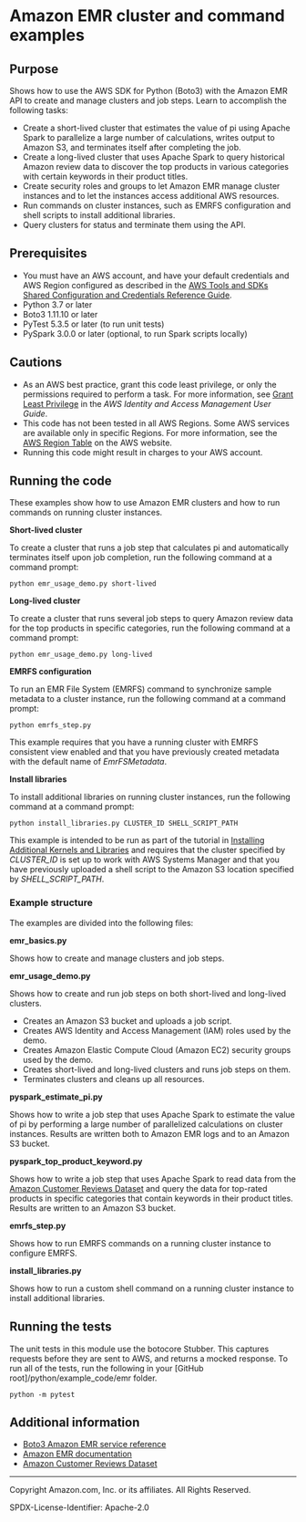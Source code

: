 # Amazon EMR cluster and command examples

## Purpose

Shows how to use the AWS SDK for Python (Boto3) with the Amazon EMR API to create
and manage clusters and job steps. Learn to accomplish the following tasks:

* Create a short-lived cluster that estimates the value of pi using Apache Spark to 
  parallelize a large number of calculations, writes output to Amazon S3, and
  terminates itself after completing the job.
* Create a long-lived cluster that uses Apache Spark to query historical Amazon 
  review data to discover the top products in various categories with certain 
  keywords in their product titles.
* Create security roles and groups to let Amazon EMR manage cluster instances and
  to let the instances access additional AWS resources.
* Run commands on cluster instances, such as EMRFS configuration and shell scripts
  to install additional libraries. 
* Query clusters for status and terminate them using the API.

## Prerequisites

- You must have an AWS account, and have your default credentials and AWS Region
  configured as described in the [AWS Tools and SDKs Shared Configuration and
  Credentials Reference Guide](https://docs.aws.amazon.com/credref/latest/refdocs/creds-config-files.html).
- Python 3.7 or later
- Boto3 1.11.10 or later
- PyTest 5.3.5 or later (to run unit tests)
- PySpark 3.0.0 or later (optional, to run Spark scripts locally)

## Cautions

- As an AWS best practice, grant this code least privilege, or only the 
  permissions required to perform a task. For more information, see 
  [Grant Least Privilege](https://docs.aws.amazon.com/IAM/latest/UserGuide/best-practices.html#grant-least-privilege) 
  in the *AWS Identity and Access Management 
  User Guide*.
- This code has not been tested in all AWS Regions. Some AWS services are 
  available only in specific Regions. For more information, see the 
  [AWS Region Table](https://aws.amazon.com/about-aws/global-infrastructure/regional-product-services/)
  on the AWS website.
- Running this code might result in charges to your AWS account.

## Running the code

These examples show how to use Amazon EMR clusters and how to run commands
on running cluster instances.

**Short-lived cluster**

To create a cluster that runs a job step that calculates pi and automatically
terminates itself upon job completion, run the following command at a command prompt:  

```
python emr_usage_demo.py short-lived
```  

**Long-lived cluster**

To create a cluster that runs several job steps to query Amazon review data for the
top products in specific categories, run the following command at a command prompt:

```
python emr_usage_demo.py long-lived
```

**EMRFS configuration**

To run an EMR File System (EMRFS) command to synchronize sample metadata to a cluster 
instance, run the following command at a command prompt:

```
python emrfs_step.py 
``` 

This example requires that you have a running cluster with EMRFS consistent view 
enabled and that you have previously created metadata with the default name 
of *EmrFSMetadata*.

**Install libraries**

To install additional libraries on running cluster instances, run the following
command at a command prompt:

```
python install_libraries.py CLUSTER_ID SHELL_SCRIPT_PATH
``` 

This example is intended to be run as part of the tutorial in 
[Installing Additional Kernels and Libraries](https://docs.aws.amazon.com/emr/latest/ReleaseGuide/emr-jupyterhub-install-kernels-libs.html) 
and requires that the cluster specified by *CLUSTER_ID* is set up to work with
AWS Systems Manager and that you have previously uploaded a shell script
to the Amazon S3 location specified by *SHELL_SCRIPT_PATH*. 

### Example structure

The examples are divided into the following files:

**emr_basics.py**

Shows how to create and manage clusters and job steps.

**emr_usage_demo.py**

Shows how to create and run job steps on both short-lived and long-lived clusters.

* Creates an Amazon S3 bucket and uploads a job script.
* Creates AWS Identity and Access Management (IAM) roles used by the demo. 
* Creates Amazon Elastic Compute Cloud (Amazon EC2) security groups used by the demo.
* Creates short-lived and long-lived clusters and runs job steps on them.
* Terminates clusters and cleans up all resources.  

**pyspark_estimate_pi.py**

Shows how to write a job step that uses Apache Spark to estimate the value of pi by 
performing a large number of parallelized calculations on cluster instances. Results
are written both to Amazon EMR logs and to an Amazon S3 bucket. 

**pyspark_top_product_keyword.py**

Shows how to write a job step that uses Apache Spark to read data from the
[Amazon Customer Reviews Dataset](https://s3.amazonaws.com/amazon-reviews-pds/readme.html)
and query the data for top-rated products in specific categories that contain 
keywords in their product titles. Results are written to an Amazon S3 bucket. 

**emrfs_step.py**

Shows how to run EMRFS commands on a running cluster instance to configure EMRFS.

**install_libraries.py**

Shows how to run a custom shell command on a running cluster instance to install
additional libraries.

## Running the tests

The unit tests in this module use the botocore Stubber. This captures requests before 
they are sent to AWS, and returns a mocked response. To run all of the tests, 
run the following in your [GitHub root]/python/example_code/emr 
folder.

```    
python -m pytest
```

## Additional information

- [Boto3 Amazon EMR service reference](https://boto3.amazonaws.com/v1/documentation/api/latest/reference/services/emr.html)
- [Amazon EMR documentation](https://docs.aws.amazon.com/emr/?id=docs_gateway)
- [Amazon Customer Reviews Dataset](https://s3.amazonaws.com/amazon-reviews-pds/readme.html)

---
Copyright Amazon.com, Inc. or its affiliates. All Rights Reserved.

SPDX-License-Identifier: Apache-2.0
